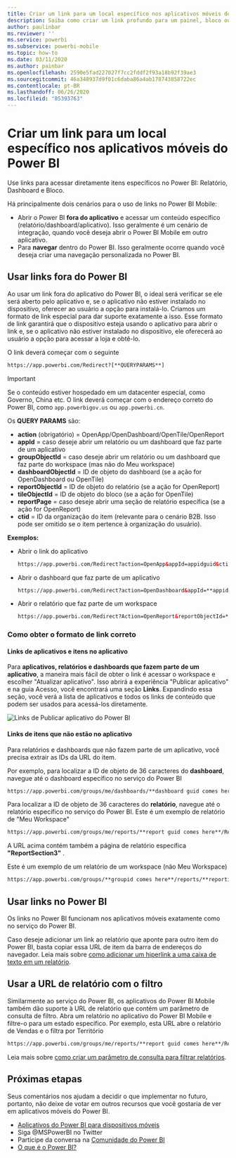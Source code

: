 ```yaml
---
title: Criar um link para um local específico nos aplicativos móveis do Power BI
description: Saiba como criar um link profundo para um painel, bloco ou relatório específico no aplicativo móvel do Power BI com um Uniform Resource Identifier (URI).
author: paulinbar
ms.reviewer: ''
ms.service: powerbi
ms.subservice: powerbi-mobile
ms.topic: how-to
ms.date: 03/11/2020
ms.author: painbar
ms.openlocfilehash: 2590e5fad227027f7cc2fddf2f93a18b92f39ae3
ms.sourcegitcommit: 46a340937d9f01c6daba86a4ab178743858722ec
ms.contentlocale: pt-BR
ms.lasthandoff: 06/26/2020
ms.locfileid: "85393763"
---
```

# <a name="create-a-link-to-a-specific-location-in-the-power-bi-mobile-apps"></a>Criar um link para um local específico nos aplicativos móveis do Power BI
Use links para acessar diretamente itens específicos no Power BI: Relatório, Dashboard e Bloco.

Há principalmente dois cenários para o uso de links no Power BI Mobile: 

* Abrir o Power BI **fora do aplicativo** e acessar um conteúdo específico (relatório/dashboard/aplicativo). Isso geralmente é um cenário de integração, quando você deseja abrir o Power BI Mobile em outro aplicativo. 
* Para **navegar** dentro do Power BI. Isso geralmente ocorre quando você deseja criar uma navegação personalizada no Power BI.


## <a name="use-links-from-outside-of-power-bi"></a>Usar links fora do Power BI
Ao usar um link fora do aplicativo do Power BI, o ideal será verificar se ele será aberto pelo aplicativo e, se o aplicativo não estiver instalado no dispositivo, oferecer ao usuário a opção para instalá-lo. Criamos um formato de link especial para dar suporte exatamente a isso. Esse formato de link garantirá que o dispositivo esteja usando o aplicativo para abrir o link e, se o aplicativo não estiver instalado no dispositivo, ele oferecerá ao usuário a opção para acessar a loja e obtê-lo.

O link deverá começar com o seguinte  
```html
https://app.powerbi.com/Redirect?[**QUERYPARAMS**]
```

> [!IMPORTANT]
> Se o conteúdo estiver hospedado em um datacenter especial, como Governo, China etc. O link deverá começar com o endereço correto do Power BI, como `app.powerbigov.us` ou `app.powerbi.cn`.   
>


Os **QUERY PARAMS** são:
* **action** (obrigatório) = OpenApp/OpenDashboard/OpenTile/OpenReport
* **appId** = caso deseje abrir um relatório ou um dashboard que faz parte de um aplicativo 
* **groupObjectId** = caso deseje abrir um relatório ou um dashboard que faz parte do workspace (mas não do Meu workspace)
* **dashboardObjectId** = ID de objeto do dashboard (se a ação for OpenDashboard ou OpenTile)
* **reportObjectId** = ID de objeto do relatório (se a ação for OpenReport)
* **tileObjectId** = ID de objeto do bloco (se a ação for OpenTile)
* **reportPage** = caso deseje abrir uma seção de relatório específica (se a ação for OpenReport)
* **ctid** = ID da organização do item (relevante para o cenário B2B. Isso pode ser omitido se o item pertence à organização do usuário).

**Exemplos:**

* Abrir o link do aplicativo 
  ```html
  https://app.powerbi.com/Redirect?action=OpenApp&appId=appidguid&ctid=organizationid
  ```

* Abrir o dashboard que faz parte de um aplicativo 
  ```html
  https://app.powerbi.com/Redirect?action=OpenDashboard&appId=**appidguid**&dashboardObjectId=**dashboardidguid**&ctid=**organizationid**
  ```

* Abrir o relatório que faz parte de um workspace
  ```html
  https://app.powerbi.com/Redirect?Action=OpenReport&reportObjectId=**reportidguid**&groupObjectId=**groupidguid**&reportPage=**ReportSectionName**
  ```

### <a name="how-to-get-the-right-link-format"></a>Como obter o formato de link correto

#### <a name="links-of-apps-and-items-in-app"></a>Links de aplicativos e itens no aplicativo

Para **aplicativos, relatórios e dashboards que fazem parte de um aplicativo**, a maneira mais fácil de obter o link é acessar o workspace e escolher "Atualizar aplicativo". Isso abrirá a experiência "Publicar aplicativo" e na guia Acesso, você encontrará uma seção **Links**. Expandindo essa seção, você verá a lista de aplicativos e todos os links de conteúdo que podem ser usados para acessá-los diretamente.

![Links de Publicar aplicativo do Power BI ](./media/mobile-apps-links/mobile-link-copy-app-links.png)

#### <a name="links-of-items-not-in-app"></a>Links de itens que não estão no aplicativo 

Para relatórios e dashboards que não fazem parte de um aplicativo, você precisa extrair as IDs da URL do item.

Por exemplo, para localizar a ID de objeto de 36 caracteres do **dashboard**, navegue até o dashboard específico no serviço do Power BI 

```html
https://app.powerbi.com/groups/me/dashboards/**dashboard guid comes here**?ctid=**organization id comes here**`
```

Para localizar a ID de objeto de 36 caracteres do **relatório**, navegue até o relatório específico no serviço do Power BI.
Este é um exemplo de relatório de "Meu Workspace"

```html
https://app.powerbi.com/groups/me/reports/**report guid comes here**/ReportSection3?ctid=**organization id comes here**`
```
A URL acima contém também a página de relatório específica **"ReportSection3"** .

Este é um exemplo de um relatório de um workspace (não Meu Workspace)

```html
https://app.powerbi.com/groups/**groupid comes here**/reports/**reportid comes here**/ReportSection1?ctid=**organizationid comes here**
```

## <a name="use-links-inside-power-bi"></a>Usar links no Power BI

Os links no Power BI funcionam nos aplicativos móveis exatamente como no serviço do Power BI.

Caso deseje adicionar um link ao relatório que aponte para outro item do Power BI, basta copiar essa URL de item da barra de endereços do navegador. Leia mais sobre [como adicionar um hiperlink a uma caixa de texto em um relatório](https://docs.microsoft.com/power-bi/service-add-hyperlink-to-text-box).

## <a name="use-report-url-with-filter"></a>Usar a URL de relatório com o filtro
Similarmente ao serviço do Power BI, os aplicativos do Power BI Mobile também dão suporte à URL de relatório que contém um parâmetro de consulta de filtro. Abra um relatório no aplicativo do Power BI Mobile e filtre-o para um estado específico. Por exemplo, esta URL abre o relatório de Vendas e o filtra por Território

```html
https://app.powerbi.com/groups/me/reports/**report guid comes here**/ReportSection3?ctid=**organization id comes here**&filter=Store/Territory eq 'NC'
```

Leia mais sobre [como criar um parâmetro de consulta para filtrar relatórios](https://docs.microsoft.com/power-bi/service-url-filters).

## <a name="next-steps"></a>Próximas etapas
Seus comentários nos ajudam a decidir o que implementar no futuro, portanto, não deixe de votar em outros recursos que você gostaria de ver em aplicativos móveis do Power BI. 

* [Aplicativos do Power BI para dispositivos móveis](mobile-apps-for-mobile-devices.md)
* Siga @MSPowerBI no Twitter
* Participe da conversa na [Comunidade do Power BI](https://community.powerbi.com/)
* [O que é o Power BI?](../../fundamentals/power-bi-overview.md)

